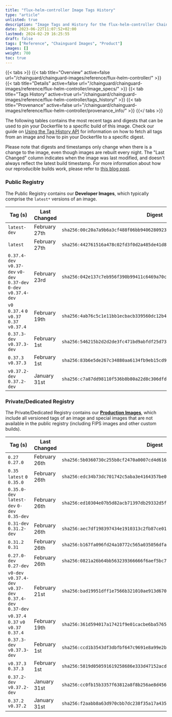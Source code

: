 ```yaml
---
title: "flux-helm-controller Image Tags History"
type: "article"
unlisted: true
description: "Image Tags and History for the flux-helm-controller Chainguard Image"
date: 2023-06-22T11:07:52+02:00
lastmod: 2024-02-29 16:25:55
draft: false
tags: ["Reference", "Chainguard Images", "Product"]
images: []
weight: 700
toc: true
---
```


{{< tabs >}}
{{< tab title="Overview" active=false url="/chainguard/chainguard-images/reference/flux-helm-controller/" >}}
{{< tab title="Details" active=false url="/chainguard/chainguard-images/reference/flux-helm-controller/image_specs/" >}}
{{< tab title="Tags History" active=true url="/chainguard/chainguard-images/reference/flux-helm-controller/tags_history/" >}}
{{< tab title="Provenance" active=false url="/chainguard/chainguard-images/reference/flux-helm-controller/provenance_info/" >}}
{{</ tabs >}}

The following tables contains the most recent tags and digests that can be used to pin your Dockerfile to a specific build of this image. Check our guide on [Using the Tag History API](/chainguard/chainguard-images/using-the-tag-history-api/) for information on how to fetch all tags from an image and how to pin your Dockerfile to a specific digest.

Please note that digests and timestamps only change when there is a change to the image, even though images are rebuilt every night. The "Last Changed" column indicates when the image was last modified, and doesn't always reflect the latest build timestamp. For more information about how our reproducible builds work, please refer to [this blog post](https://www.chainguard.dev/unchained/reproducing-chainguards-reproducible-image-builds).

### Public Registry
The Public Registry contains our **Developer Images**, which typically comprise the `latest*` versions of an image.

| Tag (s)                                                             | Last Changed  | Digest                                                                    |
|---------------------------------------------------------------------|---------------|---------------------------------------------------------------------------|
|  `latest-dev`                                                       | February 27th | `sha256:00c20a7a9b6a3cf488f06bb94062809238877cc7af54d322a53ec6dac8e02d32` |
|  `latest`                                                           | February 27th | `sha256:442761516a478c02fd3f0d2a485de41d89cc4197208af201f71c710b0dd48b90` |
|  `0.37.4-dev` `v0.37-dev` `v0-dev` `0.37-dev` `0-dev` `v0.37.4-dev` | February 23rd | `sha256:042e137c7eb956f390b99411c6469a70cd7d8ef9d074f828427fb44ad9e6d9d5` |
|  `v0` `0.37.4` `0` `v0.37` `0.37` `v0.37.4`                         | February 19th | `sha256:4ab76c5c1e11bb1ecbacb339560dc12b4d56119283aa082ed70d74baec14afc3` |
|  `0.37.3-dev` `v0.37.3-dev`                                         | February 1st  | `sha256:546215b2d2d2de3fc471bd9abfdf25d7371b813c32c55bb5948d9cfdc09ac858` |
|  `0.37.3` `v0.37.3`                                                 | February 1st  | `sha256:83b6e5de267c34880aa6134fb9eb15cd9343b5fd76ee503074ce6e88b6683597` |
|  `v0.37.2-dev` `0.37.2-dev`                                         | January 31st  | `sha256:c7a87dd98110f536b8b80a22d8c306dfd9839b07faf7420712337dde064597e5` |


### Private/Dedicated Registry
The Private/Dedicated Registry contains our **[Production Images](https://www.chainguard.dev/chainguard-images)**, which include all versioned tags of an image and special images that are not available in the public registry (including FIPS images and other custom builds).

| Tag (s)                                                     | Last Changed  | Digest                                                                    |
|-------------------------------------------------------------|---------------|---------------------------------------------------------------------------|
|  `0.27` `0.27.0`                                            | February 26th | `sha256:5b0360730c255b8cf2470a0007cd4d6168c6ae2f0d5a0d41e98ff281c7c4cbc1` |
|  `0.35` `latest` `0` `0.35.0`                               | February 26th | `sha256:edc34b73dc701742c5aba3e4164357be0d352cfa97a43788636cb88cc0dbe0d2` |
|  `0.35.0-dev` `latest-dev` `0-dev` `0.35-dev`               | February 26th | `sha256:ed10304e07b5d82acb71397db29332d5f4b116067c236e26f9934b9b0c67d6e2` |
|  `0.31-dev` `0.31.2-dev`                                    | February 26th | `sha256:aec7df198397434e1910313c2fb87ce01550fb825e77894018a7e0634c26f5cc` |
|  `0.31.2` `0.31`                                            | February 26th | `sha256:b167fa096fd24a10772c565a035056dfae7d63e4d26447933d64956d10d8540b` |
|  `0.27.0-dev` `0.27-dev`                                    | February 26th | `sha256:0821a26b64bb563239366666f6aef5bc74b748bc5cb6ec6836519fbca9eed818` |
|  `v0-dev` `v0.37.4-dev` `v0.37-dev` `0.37.4-dev` `0.37-dev` | February 21st | `sha256:bad19951dff1e7566b321010ae913d670bf160b6594b7b9ba0dd502a08c86ca0` |
|  `v0.37.4` `0.37` `v0` `v0.37` `0.37.4`                     | February 19th | `sha256:361d594017a17421f9e01cacbe6ba5765c397c5c59402c31aaf817c1428445d0` |
|  `0.37.3-dev` `v0.37.3-dev`                                 | February 1st  | `sha256:ccd1b3543df3dbfbf647c9691e8a99e2b5af07bd3b77eacae0502c2f0f504996` |
|  `v0.37.3` `0.37.3`                                         | February 1st  | `sha256:5819d050591619258686e333d47152acd8505400b94d233b8a3afd6edff481ec` |
|  `0.37.2-dev` `v0.37.2-dev`                                 | January 31st  | `sha256:cc0fb15b3357f63812a8f8b256ae8d456e11379f0bcd6c38291437aa122ca3d7` |
|  `0.37.2` `v0.37.2`                                         | January 31st  | `sha256:f2aabb8a63d970cbb7dc238f35a17a435d7cec867adcc49cd6d5f676d31e7856` |

